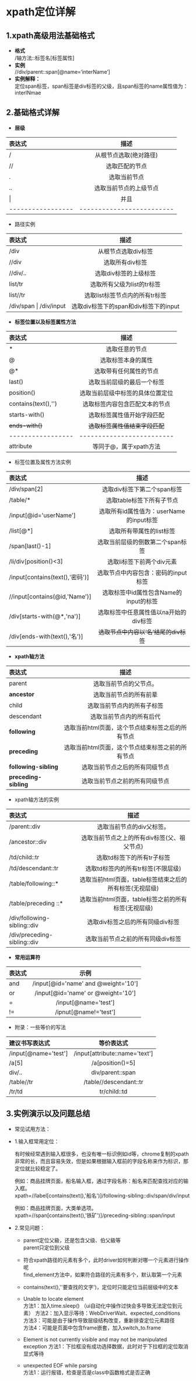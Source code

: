 # xpath定位详解

## **1.xpath高级用法基础格式**
* **格式**  
/轴方法::标签名[标签属性]
* **实例**  
//div/parent::span[@name=‘interName’]
* **实例解释：**  
定位span标签，span标签是div标签的父级，且span标签的name属性值为：interlNmae  
         
## **2.基础格式详解**
* **层级**

| 表达式 | 描述 |
| :------| :------: |
| / | 从根节点选取(绝对路径) |
| // | 选取匹配的节点 |
| . | 选取当前节点 |
| .. | 选取当前节点的上级节点 |
| &#124; | 并且 |
| ----------------- | ------------------------- |

* 路径实例

| 表达式 | 描述 |
| :------| :------: |
| /div | 从根节点选取div标签 |
| //div | 选取所有div标签 |
| //div/.. | 选取div标签的上级标签 |
| list/tr | 选取所有父级为list的tr标签 |
| list//tr | 选取list标签节点内的所有tr标签 |
| /div/span &#124; /div/input | 选取div标签下的span和div标签下的input |

* **标签位置以及标签属性方法**

| 表达式 | 描述 |
| :------| :------: |
| * | 选取任意的节点 |
| @ | 选取标签本身的属性 |
| @* | 选取带有任何属性的节点 |
| last() | 选取当前层级的最后一个标签 |
| position() | 选取当前层级中标签的具体位置定位 |
| contains(text(),'') | 选取标签内容包含匹配文本的节点 |
| starts-with() | 选取标签属性值开始字段匹配 |
| ~~ends-with()~~ | ~~选取标签属性值结束字段匹配~~ |
| ----------------- | ------------------------- |
| attribute | 等同于@，属于xpath方法 |

* 标签位置及属性方法实例

| 表达式 | 描述 |
| :------| :------: |
| /div/span[2] | 选取div标签下第二个span标签 |
| /table/* | 选取table标签下所有子节点 |
| /input[@id='userName'] | 选取所有id属性值为：userName的input标签 |
| /list[@*] | 选取所有带属性的list标签 |
| /span[last()-1] | 选取当前层级的倒数第二个span标签 |
| /li/div[position()<3] | 选取li标签下前两个div元素 |
| /input[contains(text(),'密码')] | 选取节点中内容包含：密码的input标签 |
| //input[contains(@id,'Name')] | 选取标签中id属性包含Name的input的标签 |
| /div[starts-with(@*,'na')] | 选取标签中任意属性值以na开始的div标签 |
| /div[ends-with(text(),'名')] | ~~选取节点中内容以‘名’结尾的div标签~~ |

* **xpath轴方法**

| 表达式 | 描述 |
| :------| :------: |
| parent | 选取当前节点的父节点。 |
| **ancestor** | 选取当前节点的所有前辈 |
| child | 选取当前节点内的所有子标签 |
| descendant | 选取当前节点内的所有后代 |
| **following** | 选取当前html页面，这个节点结束标签之后的所有节点 |
| **preceding** | 选取当前html页面，这个节点结束标签之前的所有节点 |
| **following-sibling** | 选取当前节点之后的所有同级节点 |
| **preceding-sibling** | 选取当前节点之前的所有同级节点 |

* xpath轴方法的实例

| 表达式 | 描述 |
| :------| :------: |
| /parent::div | 选取当前节点的div父标签。 |
| /ancestor::div | 选取当前节点之上的所有div标签(父、祖父节点) |
| /td/child::tr | 选取td标签下的所有tr子标签 |
| /td/descendant::tr | 选取td标签内的所有tr标签(不限层级) |
| /table/following::* | 选取当前html页面，table标签结束之后的所有标签(无视层级) |
| /table/preceding ::*| 选取当前html页面，table标签之前的所有标签(无视层级) |
| /div/following-sibling::div | 选取div标签之后的所有同级div标签 |
| /div/preceding-sibling::div | 选取当前节点之前的所有同级div标签 |

* **常用运算符**

| 表达式 | 示例 |
| :------| :------: |
| and | /input[@id='name' and @weight='10'] |
| or | /input[@id='name' or @weight='10'] |
| = | /input[@name='test'] |
| != | /ipnut[@name!='test'] |

* 附录：一些等价的写法

| 建议书写表达式 | 等价表达式 |
| :------| :------: |
| /input[@name='test'] | /input[attribute::name='text'] |
| /a[5] | /a[position()=5] |
| div/.. | div/parent::span |
| /table//tr | /table//descendant::tr |
| /tr/td | tr/child::td |


## **3.实例演示以及问题总结**

* 常见试用方法：  
* 1.输入框常用定位：  
  
     有时候经常遇到输入框很多，也没有唯一标识例如id等，chrome复制的xpath非常的长，而且容易失效，但是如果根据输入框前的字段名称来作为标识，那定位就比较稳定了。  
        
     例如：商品挂牌页面，船名输入框，通过字段名称：船名来匹配查找对应的输入框。  
xpath=//label[contains(text(),'船名')]/following-sibling::div/span/div/input  

     例如：商品挂牌页面，大类单选项。  
xpath=//span[contains(text(),'铁矿')]/preceding-sibling::span/input

* 2.常见问题：  
  * parent定位父級，还是包含父级、伯父級等    
    parent只定位到父级  

  *  符合xpath路径的元素有多个，此时driver如何判断对哪一个元素进行操作呢    
    find_element方法中，如果符合路径的元素有多个，默认取第一个元素    
  
  * contains(text(),''要查找的文字')，定位时只能定位当前层级中的文本  
  
  * Unable to locate element  
    方法1：加入time.sleep() （ui自动化中操作过快会多导致无法定位到元素） 
    方法2：加入显示等待：WebDriverWait、expected_conditions  
    方法3：可能是由于操作导致层级结构改变，重新排查定位元素路径  
    方法4：可能是页面中包含frame嵌套，加入switch_to.frame    
    
  * Element is not currently visible and may not be manipulated exception
    方法1：下拉框没有成功选择数据，此时对于下拉框的定位取消显式等待  
   
  * unexpected EOF while parsing  
    方法1：运行报错，检查是否是class中函数格式是否正确  
    
    













